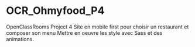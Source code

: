 # OCR_Ohmyfood_P4

OpenClassRooms Project 4
Site en mobile first pour choisir un restaurant et composer son menu
Mettre en oeuvre les style avec Sass et des animations.
